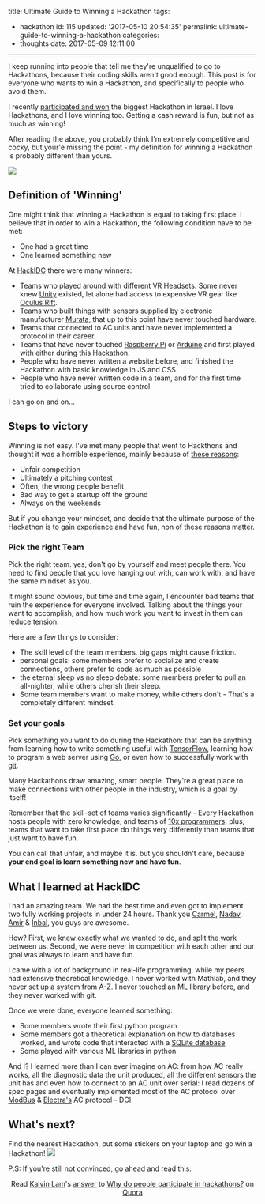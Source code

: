 title: Ultimate Guide to Winning a Hackathon
tags:
  - hackathon
id: 115
updated: '2017-05-10 20:54:35'
permalink: ultimate-guide-to-winning-a-hackathon
categories:
  - thoughts
date: 2017-05-09 12:11:00
---

I keep running into people that tell me they're unqualified to go to Hackathons, because their coding skills aren't good enough. This post is for everyone who wants to win a Hackathon, and specifically to people who avoid them. 
 
I recently [participated and won](/2017/04/29/1st-place-hackidc/) the biggest Hackathon in Israel. I love Hackathons, and I love winning too. Getting a cash reward is fun, but not as much as winning!

After reading the above, you probably think I'm extremely competitive and cocky, but your'e missing the point - my definition for winning a Hackathon is probably different than yours.

![](/images/2017/05/hackathon-people.jpg)

<!-- more -->

## Definition of 'Winning'

One might think that winning a Hackathon is equal to taking first place.
I believe that in order to win a Hackathon, the following condition have to be met:
* One had a great time
* One learned something new

At [HackIDC](https://2017.hackidc.com) there were many winners:
*  Teams who played around with different VR Headsets. Some never knew [Unity](https://unity3d.com/) existed, let alone had access to expensive VR gear like [Oculus Rift](https://www.oculus.com).
* Teams who built things with sensors supplied by electronic manufacturer [Murata](http://www.murata.com/), that up to this point have never touched hardware.
* Teams that connected to AC units and have never implemented a protocol in their career.
* Teams that have never touched [Raspberry Pi](https://www.raspberrypi.org/) or [Arduino](https://www.arduino.cc/) and first played with either during this Hackathon.
* People who have never written a website before, and finished the Hackathon with basic knowledge in JS and CSS.
* People who have never written code in a team, and for the first time tried to collaborate using source control.

I can go on and on...

## Steps to victory

Winning is not easy. I've met many people that went to Hackthons and thought it was a horrible experience, mainly because of [these reasons](https://www.techinasia.com/5-reasons-starting-hate-hackathons):
* Unfair competition
* Ultimately a pitching contest
* Often, the wrong people benefit
* Bad way to get a startup off the ground
* Always on the weekends


But if you change your mindset, and decide that the ultimate purpose of the Hackathon is to gain experience and have fun, non of these reasons matter.

### Pick the right Team

Pick the right team. yes, don't go by yourself and meet people there. You need to find people that you love hanging out with, can work with, and have the same mindset as you.

It might sound obvious, but time and time again, I encounter bad teams that ruin the experience for everyone involved. Talking about the things your want to accomplish, and how much work you want to invest in them can reduce tension.

Here are a few things to consider:
- The skill level of the team members. big gaps might cause friction.
- personal goals: some members prefer to socialize and create connections, others prefer to code as much as possible
- the eternal sleep vs no sleep debate: some members prefer to pull an all-nighter, while others cherish their sleep.
- Some team members want to make money, while others don't - That's a completely different mindset.

### Set your goals

Pick something you want to do during the Hackathon: that can be anything from learning how to write something useful with [TensorFlow](https://www.tensorflow.org/), learning how to program a web server using [Go](https://golang.org/), or even how to successfully work with [git](https://git-scm.com/).

Many Hackathons draw amazing, smart people. They're a great place to make connections with other people in the industry, which is a goal by itself!

Remember that the skill-set of teams varies significantly - Every Hackathon hosts people with zero knowledge, and teams of [10x programmers](https://www.quora.com/Software-Engineering-What-is-the-truth-of-10x-programmers). plus, teams that want to take first place do things very differently than teams that just want to have fun. 

You can call that unfair, and maybe it is. but you shouldn't care, because **your end goal is learn something new and have fun**.

## What I learned at HackIDC

I had an amazing team. We had the best time and even got to implement two fully working projects in under 24 hours. Thank you [Carmel](https://www.linkedin.com/in/carmel-rabinovitz/), [Nadav](https://www.linkedin.com/in/nadav-eliyahu-b2b892125/), [Amir](https://www.linkedin.com/in/amirlivne/) & [Inbal](https://www.linkedin.com/in/inbal-ben-yehuda-08a248a2/), you guys are awesome.

How? First, we knew exactly what we wanted to do, and split the work between us.
Second, we were never in competition with each other and our goal was always to learn and have fun.

I came with a lot of background in real-life programming, while my peers had extensive theoretical knowledge. I never worked with Mathlab, and they never set up a system from A-Z. I never touched an ML library before, and they never worked with git.

Once we were done, everyone learned something:
- Some members wrote their first python program
- Some members got a theoretical explanation on how to databases worked, and wrote code that interacted with a [SQLite database](https://www.sqlite.org/)
- Some played with various ML libraries in python


And I? I learned more than I can ever imagine on AC: from how AC really works, all the diagnostic data the unit produced, all the different sensors the unit has and even how to connect to an AC unit over serial: I read dozens of spec pages and eventually implemented most of the AC protocol over [ModBus](https://en.wikipedia.org/wiki/Modbus) & [Electra's](http://www.electra-hvac.com/) AC  protocol - DCI.

## What's next?

Find the nearest Hackathon, put some stickers on your laptop and go win a Hackathon!
![](/images/2017/05/so_much_win.jpg)

P.S: If you're still not convinced, go ahead and read this:
<p align="center">
<span class='quora-content-embed' data-name='Why-do-people-participate-in-hackathons/answer/Kalvin-Lam'>Read <a class='quora-content-link' data-width='559' load-full-answer='False' data-key='d771208e0a99c7b288383badbb8a2bac' data-id='29908544' data-embed='nvhfhuc' href='https://www.quora.com/Why-do-people-participate-in-hackathons/answer/Kalvin-Lam' data-type='answer' data-height='250'><a href='https://www.quora.com/Kalvin-Lam'>Kalvin Lam</a>&#039;s <a href='/Why-do-people-participate-in-hackathons#ans29908544'>answer</a> to <a href='/Why-do-people-participate-in-hackathons' ref='canonical'><span class="rendered_qtext">Why do people participate in hackathons?</span></a></a> on <a href='https://www.__nousername__.main.quora.com'>Quora</a><script type="text/javascript" src="https://www.quora.com/widgets/content"></script></span>
</p>